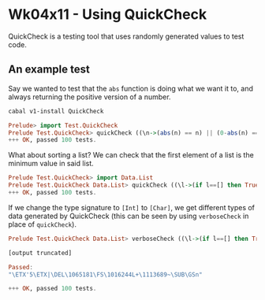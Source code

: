 # Wk04x11 - Using QuickCheck

QuickCheck is a testing tool that uses randomly generated values to test code.

## An example test

Say we wanted to test that the `abs` function is doing what we want it to, and always returning the positive version of a number.

```sh
cabal v1-install QuickCheck
```

```haskell
Prelude> import Test.QuickCheck
Prelude Test.QuickCheck> quickCheck ((\n->(abs(n) == n) || (0-abs(n) ==n))::Int->Bool)
+++ OK, passed 100 tests.
```

What about sorting a list? We can check that the first element of a list is the minimum value in said list.

```haskell
Prelude Test.QuickCheck> import Data.List
Prelude Test.QuickCheck Data.List> quickCheck ((\l->(if l==[] then True else (minimum l) == (sort l)!!0))::[Int]->Bool)
+++ OK, passed 100 tests.
```

If we change the type signature to `[Int]` to `[Char]`, we get different types of data generated by QuickCheck (this can be seen by using `verboseCheck` in place of `quickCheck`).

```haskell
Prelude Test.QuickCheck Data.List> verboseCheck ((\l->(if l==[] then True else (minimum l) == (sort l)!!0))::[Char]->Bool)

[output truncated]

Passed:
"\ETX'5\ETX|\DEL\1065181\FS\1016244L+\1113689~\SUB\GSn"

+++ OK, passed 100 tests.
```